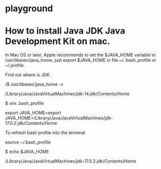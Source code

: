 # playground

# How to install Java JDK Java Development Kit on mac.
In Mac OS or later, Apple recommends to set the $JAVA_HOME variable to /usr/libexec/java_home, 
just export $JAVA_HOME in file ~/. bash_profile or ~/.profile.

Find out where is JDK <version number>.




/$ /usr/libexec/java_home -v<version number>
  
/Library/Java/JavaVirtualMachines/jdk-14.jdk/Contents/Home

$ vim .bash_profile
  
export JAVA_HOME=export JAVA_HOME=/Library/Java/JavaVirtualMachines/jdk-17.0.2.jdk/Contents/Home

To refresh bash profile into the terminal  

  source ~/.bash_profile    

$ echo $JAVA_HOME
  
/Library/Java/JavaVirtualMachines/jdk-17.0.2.jdk/Contents/Home
